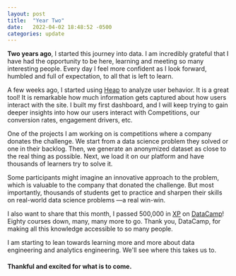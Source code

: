 ```yaml
---
layout: post
title:  "Year Two"
date:   2022-04-02 18:48:52 -0500
categories: update
---
```


**Two years ago**, I started this journey into data. I am incredibly grateful that I have had the opportunity to be here, learning and meeting so many interesting people. Every day I feel more confident as I look forward, humbled and full of expectation, to all that is left to learn.

A few weeks ago, I started using [Heap][Heap] to analyze user behavior. It is a great tool! It is remarkable how much information gets captured about how users interact with the site. I built my first dashboard, and I will keep trying to gain deeper insights into how our users interact with Competitions, our conversion rates, engagement drivers, etc. 

One of the projects I am working on is competitions where a company donates the challenge. We start from a data science problem they solved or one in their backlog. Then, we generate an anonymized dataset as close to the real thing as possible. Next, we load it on our platform and have thousands of learners try to solve it. 

Some participants might imagine an innovative approach to the problem, which is valuable to the company that donated the challenge. But most importantly, thousands of students get to practice and sharpen their skills on real-world data science problems —a real win-win. 

I also want to share that this month, I passed 500,000 in [XP] on [DataCamp][DC]! Eighty courses down, many, many more to go. Thank you, DataCamp, for making all this knowledge accessible to so many people. 

I am starting to lean towards learning more and more about data engineering and analytics engineering. We'll see where this takes us to.

#### Thankful and excited for what is to come.

[Heap]: https://heap.io
[XP]: https://support.datacamp.com/hc/en-us/articles/360002538614-What-is-XP-and-why-do-I-need-it-
[DC]: https://www.datacamp.com